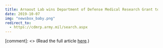 ```yaml
---
title: Arnaout Lab wins Department of Defense Medical Research Grant to Use Machine Learning for Mobile Diagnosis
date: 2019-10-07
img: "newsbox_baby.png"
redirect_to:
  - https://cdmrp.army.mil/search.aspx
---
```


[comment]: <> (Read the full article [here](https://cdmrp.army.mil/search.aspx).)